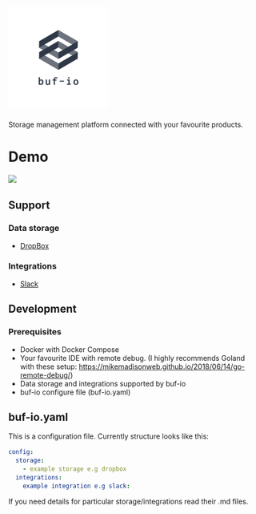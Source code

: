 # <img src="buf-io.png" width="200">

Storage management platform connected with your favourite products.

# Demo
![](buf-io.gif)

## Support

### Data storage
* [DropBox](dropbox.md)

### Integrations
* [Slack](slack.md)

## Development

### Prerequisites
* Docker with Docker Compose
* Your favourite IDE with remote debug. (I highly recommends Goland with these setup: https://mikemadisonweb.github.io/2018/06/14/go-remote-debug/)
* Data storage and integrations supported by buf-io
* buf-io configure file (buf-io.yaml)

## buf-io.yaml
This is a configuration file. Currently structure looks like this:

```yaml
config:
  storage:
    - example storage e.g dropbox
  integrations:
    example integration e.g slack:
```

If you need details for particular storage/integrations read their .md files.
